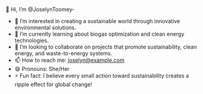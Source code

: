 👋 Hi, I’m @JoselynToomey-
- 👀 I’m interested in creating a sustainable world through innovative environmental solutions.  
- 🌱 I’m currently learning about biogas optimization and clean energy technologies.  
- 💞️ I’m looking to collaborate on projects that promote sustainability, clean energy, and waste-to-energy systems.  
- 📫 How to reach me: joselyn@example.com  
- 😄 Pronouns: She/Her  
- ⚡ Fun fact: I believe every small action toward sustainability creates a ripple effect for global change!  
<!---
Joselyn-98/Joselyn-98 is a ✨ special ✨ repository because its `README.md` (this file) appears on your GitHub profile.
You can click the Preview link to take a look at your changes.
--->
